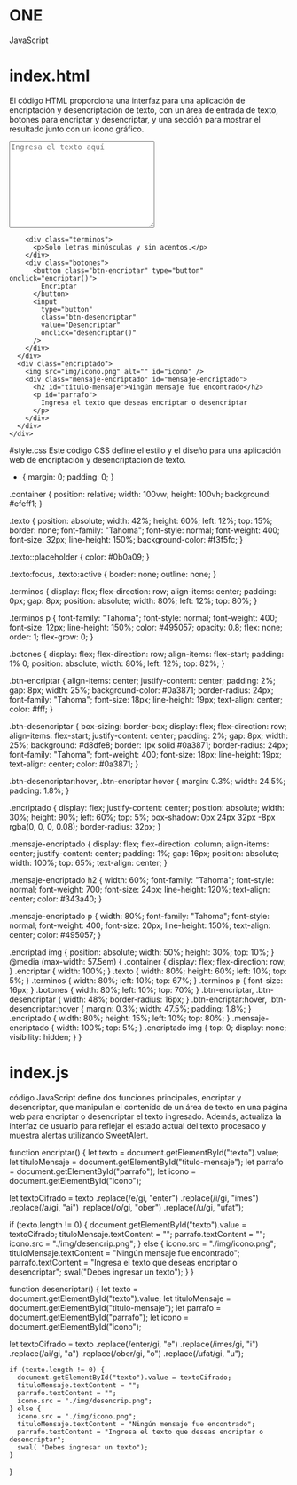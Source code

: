 # ONE
JavaScript

# index.html
El código HTML proporciona una interfaz para una aplicación de encriptación y desencriptación de texto,
con un área de entrada de texto, botones para encriptar y desencriptar, y una sección para mostrar el resultado junto con un icono gráfico. 
<!DOCTYPE html>
<html lang="en">
  <head>
    <meta charset="UTF-8" />
    <meta http-equiv="X-UA-Compatible" content="IE=edge" />
    <meta name="viewport" content="width=device-width, initial-scale=1.0" />
    <title> Challenge Encriptador</title>
    <link rel="stylesheet" href="styles.css" />
    <script src="https://unpkg.com/sweetalert/dist/sweetalert.min.js"></script>
  </head>
  <body>
    <div class="container">
      <div class="encriptar">
        <textarea
          name="texto"
          class="texto"
          id="texto"
          cols="30"
          rows="10"
          placeholder="Ingresa el texto aquí"
        ></textarea>

        <div class="terminos">
          <p>Solo letras minúsculas y sin acentos.</p>
        </div>
        <div class="botones">
          <button class="btn-encriptar" type="button" onclick="encriptar()">
            Encriptar
          </button>
          <input
            type="button"
            class="btn-desencriptar"
            value="Desencriptar"
            onclick="desencriptar()"
          />
        </div>
      </div>
      <div class="encriptado">
        <img src="img/icono.png" alt="" id="icono" />
        <div class="mensaje-encriptado" id="mensaje-encriptado">
          <h2 id="titulo-mensaje">Ningún mensaje fue encontrado</h2>
          <p id="parrafo">
            Ingresa el texto que deseas encriptar o desencriptar
          </p>
        </div>
      </div>
    </div>
  </body>
  <script src="index.js"></script>
</html>


#style.css
Este código CSS define el estilo y el diseño para una aplicación web de encriptación y desencriptación de texto. 

* {
  margin: 0;
  padding: 0;
}

.container {
  position: relative;
  width: 100vw;
  height: 100vh;
  background: #efeff1;
}

.texto {
  position: absolute;
  width: 42%;
  height: 60%;
  left: 12%;
  top: 15%;
  border: none;
  font-family: "Tahoma";
  font-style: normal;
  font-weight: 400;
  font-size: 32px;
  line-height: 150%;
  background-color: #f3f5fc;
}

.texto::placeholder {
  color: #0b0a09;
}

.texto:focus,
.texto:active {
  border: none;
  outline: none;
}

.terminos {
  display: flex;
  flex-direction: row;
  align-items: center;
  padding: 0px;
  gap: 8px;
  position: absolute;
  width: 80%;
  left: 12%;
  top: 80%;
}

.terminos p {
  font-family: "Tahoma";
  font-style: normal;
  font-weight: 400;
  font-size: 12px;
  line-height: 150%;
  color: #495057;
  opacity: 0.8;
  flex: none;
  order: 1;
  flex-grow: 0;
}

.botones {
  display: flex;
  flex-direction: row;
  align-items: flex-start;
  padding: 1% 0;
  position: absolute;
  width: 80%;
  left: 12%;
  top: 82%;
}

.btn-encriptar {
  align-items: center;
  justify-content: center;
  padding: 2%;
  gap: 8px;
  width: 25%;
  background-color: #0a3871;
  border-radius: 24px;
  font-family: "Tahoma";
  font-size: 18px;
  line-height: 19px;
  text-align: center;
  color: #fff;
}

.btn-desencriptar {
  box-sizing: border-box;
  display: flex;
  flex-direction: row;
  align-items: flex-start;
  justify-content: center;
  padding: 2%;
  gap: 8px;
  width: 25%;
  background: #d8dfe8;
  border: 1px solid #0a3871;
  border-radius: 24px;
  font-family: "Tahoma";
  font-weight: 400;
  font-size: 18px;
  line-height: 19px;
  text-align: center;
  color: #0a3871;
}

.btn-desencriptar:hover,
.btn-encriptar:hover {
  margin: 0.3%;
  width: 24.5%;
  padding: 1.8%;
}

.encriptado {
  display: flex;
  justify-content: center;
  position: absolute;
  width: 30%;
  height: 90%;
  left: 60%;
  top: 5%;
  box-shadow: 0px 24px 32px -8px rgba(0, 0, 0, 0.08);
  border-radius: 32px;
}

.mensaje-encriptado {
  display: flex;
  flex-direction: column;
  align-items: center;
  justify-content: center;
  padding: 1%;
  gap: 16px;
  position: absolute;
  width: 100%;
  top: 65%;
  text-align: center;
}

.mensaje-encriptado h2 {
  width: 60%;
  font-family: "Tahoma";
  font-style: normal;
  font-weight: 700;
  font-size: 24px;
  line-height: 120%;
  text-align: center;
  color: #343a40;
}

.mensaje-encriptado p {
  width: 80%;
  font-family: "Tahoma";
  font-style: normal;
  font-weight: 400;
  font-size: 20px;
  line-height: 150%;
  text-align: center;
  color: #495057;
}

.encriptad img {
  position: absolute;
  width: 50%;
  height: 30%;
  top: 10%;
}
@media (max-width: 57.5em) {
  .container {
    display: flex;
    flex-direction: row;
  }
  .encriptar {
    width: 100%;
  }
  .texto {
    width: 80%;
    height: 60%;
    left: 10%;
    top: 5%;
  }
  .terminos {
    width: 80%;
    left: 10%;
    top: 67%;
  }
  .terminos p {
    font-size: 16px;
  }
  .botones {
    width: 80%;
    left: 10%;
    top: 70%;
  }
  .btn-encriptar,
  .btn-desencriptar {
    width: 48%;
    border-radius: 16px;
  }
  .btn-encriptar:hover,
  .btn-desencriptar:hover {
    margin: 0.3%;
    width: 47.5%;
    padding: 1.8%;
  }
  .encriptado {
    width: 80%;
    height: 15%;
    left: 10%;
    top: 80%;
  }
  .mensaje-encriptado {
    width: 100%;
    top: 5%;
  }
  .encriptado img {
    top: 0;
    display: none;
    visibility: hidden;
  }
}

# index.js
código JavaScript define dos funciones principales, encriptar y desencriptar, que manipulan el contenido de un área de texto en una página web para encriptar o desencriptar el texto ingresado. Además, actualiza la interfaz de usuario  para reflejar el estado actual del texto procesado y muestra alertas utilizando SweetAlert.

function encriptar() {
  let texto = document.getElementById("texto").value;
  let tituloMensaje = document.getElementById("titulo-mensaje");
  let parrafo = document.getElementById("parrafo");
  let icono = document.getElementById("icono");

  let textoCifrado = texto
    .replace(/e/gi, "enter")
    .replace(/i/gi, "imes")
    .replace(/a/gi, "ai")
    .replace(/o/gi, "ober")
    .replace(/u/gi, "ufat");

  if (texto.length != 0) {
    document.getElementById("texto").value = textoCifrado;
    tituloMensaje.textContent = "";
    parrafo.textContent = "";
    icono.src = "./img/desencrip.png";
  } else {
    icono.src = "./img/icono.png";
    tituloMensaje.textContent = "Ningún mensaje fue encontrado";
    parrafo.textContent = "Ingresa el texto que deseas encriptar o desencriptar";
    swal("Debes ingresar un texto");
  }
}

function desencriptar() {
  let texto = document.getElementById("texto").value;
  let tituloMensaje = document.getElementById("titulo-mensaje");
  let parrafo = document.getElementById("parrafo");
  let icono = document.getElementById("icono");

  let textoCifrado = texto
    .replace(/enter/gi, "e")
    .replace(/imes/gi, "i")
    .replace(/ai/gi, "a")
    .replace(/ober/gi, "o")
    .replace(/ufat/gi, "u");
  
    if (texto.length != 0) {
      document.getElementById("texto").value = textoCifrado;
      tituloMensaje.textContent = "";
      parrafo.textContent = "";
      icono.src = "./img/desencrip.png";
    } else {
      icono.src = "./img/icono.png";
      tituloMensaje.textContent = "Ningún mensaje fue encontrado";
      parrafo.textContent = "Ingresa el texto que deseas encriptar o desencriptar";
      swal( "Debes ingresar un texto");
    }
}
